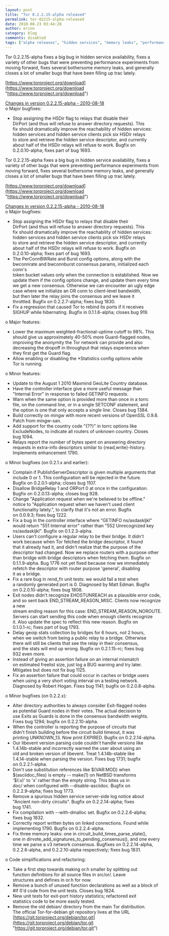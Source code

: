 ```yaml
---
layout: post
title: "Tor 0.2.2.15-alpha released"
permalink: tor-02215-alpha-released
date: 2010-08-23 03:44:28
author: erinn
category: blog
comments: disabled
tags: ["alpha releases", "hidden services", "memory leaks", "performance improvements", "tor"]
---
```


Tor 0.2.2.15-alpha fixes a big bug in hidden service availability, fixes a variety of other bugs that were preventing performance experiments from moving forward, fixes several bothersome memory leaks, and generally closes a lot of smaller bugs that have been filling up trac lately.

[https://www.torproject.org/download](https://www.torproject.org/download "https://www.torproject.org/download")

[Changes in version 0.2.2.15-alpha - 2010-08-18](https://gitweb.torproject.org/tor.git/blob_plain/eba3f37f17a2af4ff628dd5cbc653441e6dce6eb:/ChangeLog)  
 o Major bugfixes:  
 - Stop assigning the HSDir flag to relays that disable their  
 DirPort (and thus will refuse to answer directory requests). This  
 fix should dramatically improve the reachability of hidden services:  
 hidden services and hidden service clients pick six HSDir relays  
 to store and retrieve the hidden service descriptor, and currently  
 about half of the HSDir relays will refuse to work. Bugfix on  
 0.2.0.10-alpha; fixes part of bug 1693.

<!-- more -->

Tor 0.2.2.15-alpha fixes a big bug in hidden service availability, fixes a variety of other bugs that were preventing performance experiments from moving forward, fixes several bothersome memory leaks, and generally closes a lot of smaller bugs that have been filling up trac lately.

[https://www.torproject.org/download](https://www.torproject.org/download "https://www.torproject.org/download")

[Changes in version 0.2.2.15-alpha - 2010-08-18](https://gitweb.torproject.org/tor.git/blob_plain/eba3f37f17a2af4ff628dd5cbc653441e6dce6eb:/ChangeLog)  
 o Major bugfixes:  
 - Stop assigning the HSDir flag to relays that disable their  
 DirPort (and thus will refuse to answer directory requests). This  
 fix should dramatically improve the reachability of hidden services:  
 hidden services and hidden service clients pick six HSDir relays  
 to store and retrieve the hidden service descriptor, and currently  
 about half of the HSDir relays will refuse to work. Bugfix on  
 0.2.0.10-alpha; fixes part of bug 1693.  
 - The PerConnBWRate and Burst config options, along with the  
 bwconnrate and bwconnburst consensus params, initialized each conn's  
 token bucket values only when the connection is established. Now we  
 update them if the config options change, and update them every time  
 we get a new consensus. Otherwise we can encounter an ugly edge  
 case where we initialize an OR conn to client-level bandwidth,  
 but then later the relay joins the consensus and we leave it  
 throttled. Bugfix on 0.2.2.7-alpha; fixes bug 1830.  
 - Fix a regression that caused Tor to rebind its ports if it receives  
 SIGHUP while hibernating. Bugfix in 0.1.1.6-alpha; closes bug 919.

o Major features:  
 - Lower the maximum weighted-fractional-uptime cutoff to 98%. This  
 should give us approximately 40-50% more Guard-flagged nodes,  
 improving the anonymity the Tor network can provide and also  
 decreasing the dropoff in throughput that relays experience when  
 they first get the Guard flag.  
 - Allow enabling or disabling the \*Statistics config options while  
 Tor is running.

o Minor features:  
 - Update to the August 1 2010 Maxmind GeoLite Country database.  
 - Have the controller interface give a more useful message than  
 "Internal Error" in response to failed GETINFO requests.  
 - Warn when the same option is provided more than once in a torrc  
 file, on the command line, or in a single SETCONF statement, and  
 the option is one that only accepts a single line. Closes bug 1384.  
 - Build correctly on mingw with more recent versions of OpenSSL 0.9.8.  
 Patch from mingw-san.  
 - Add support for the country code "{??}" in torrc options like  
 ExcludeNodes, to indicate all routers of unknown country. Closes  
 bug 1094.  
 - Relays report the number of bytes spent on answering directory  
 requests in extra-info descriptors similar to {read,write}-history.  
 Implements enhancement 1790.

o Minor bugfixes (on 0.2.1.x and earlier):  
 - Complain if PublishServerDescriptor is given multiple arguments that  
 include 0 or 1. This configuration will be rejected in the future.  
 Bugfix on 0.2.0.1-alpha; closes bug 1107.  
 - Disallow BridgeRelay 1 and ORPort 0 at once in the configuration.  
 Bugfix on 0.2.0.13-alpha; closes bug 928.  
 - Change "Application request when we're believed to be offline."  
 notice to "Application request when we haven't used client  
 functionality lately.", to clarify that it's not an error. Bugfix  
 on 0.0.9.3; fixes bug 1222.  
 - Fix a bug in the controller interface where "GETINFO ns/asdaskljkl"  
 would return "551 Internal error" rather than "552 Unrecognized key  
 ns/asdaskljkl". Bugfix on 0.1.2.3-alpha.  
 - Users can't configure a regular relay to be their bridge. It didn't  
 work because when Tor fetched the bridge descriptor, it found  
 that it already had it, and didn't realize that the purpose of the  
 descriptor had changed. Now we replace routers with a purpose other  
 than bridge with bridge descriptors when fetching them. Bugfix on  
 0.1.1.9-alpha. Bug 1776 not yet fixed because now we immediately  
 refetch the descriptor with router purpose 'general', disabling  
 it as a bridge.  
 - Fix a rare bug in rend\_fn unit tests: we would fail a test when  
 a randomly generated port is 0. Diagnosed by Matt Edman. Bugfix  
 on 0.2.0.10-alpha; fixes bug 1808.  
 - Exit nodes didn't recognize EHOSTUNREACH as a plausible error code,  
 and so sent back END\_STREAM\_REASON\_MISC. Clients now recognize a new  
 stream ending reason for this case: END\_STREAM\_REASON\_NOROUTE.  
 Servers can start sending this code when enough clients recognize  
 it. Also update the spec to reflect this new reason. Bugfix on  
 0.1.0.1-rc; fixes part of bug 1793.  
 - Delay geoip stats collection by bridges for 6 hours, not 2 hours,  
 when we switch from being a public relay to a bridge. Otherwise  
 there will still be clients that see the relay in their consensus,  
 and the stats will end up wrong. Bugfix on 0.2.1.15-rc; fixes bug  
 932 even more.  
 - Instead of giving an assertion failure on an internal mismatch  
 on estimated freelist size, just log a BUG warning and try later.  
 Mitigates but does not fix bug 1125.  
 - Fix an assertion failure that could occur in caches or bridge users  
 when using a very short voting interval on a testing network.  
 Diagnosed by Robert Hogan. Fixes bug 1141; bugfix on 0.2.0.8-alpha.

o Minor bugfixes (on 0.2.2.x):  
 - Alter directory authorities to always consider Exit-flagged nodes  
 as potential Guard nodes in their votes. The actual decision to  
 use Exits as Guards is done in the consensus bandwidth weights.  
 Fixes bug 1294; bugfix on 0.2.2.10-alpha.  
 - When the controller is reporting the purpose of circuits that  
 didn't finish building before the circuit build timeout, it was  
 printing UNKNOWN\_13. Now print EXPIRED. Bugfix on 0.2.2.14-alpha.  
 - Our libevent version parsing code couldn't handle versions like  
 1.4.14b-stable and incorrectly warned the user about using an  
 old and broken version of libevent. Treat 1.4.14b-stable like  
 1.4.14-stable when parsing the version. Fixes bug 1731; bugfix  
 on 0.2.2.1-alpha.  
 - Don't use substitution references like \$(VAR:MOD) when  
 \$(asciidoc\_files) is empty -- make(1) on NetBSD transforms  
 '\$(:x)' to 'x' rather than the empty string. This bites us in  
 doc/ when configured with --disable-asciidoc. Bugfix on  
 0.2.2.9-alpha; fixes bug 1773.  
 - Remove a spurious hidden service server-side log notice about  
 "Ancient non-dirty circuits". Bugfix on 0.2.2.14-alpha; fixes  
 bug 1741.  
 - Fix compilation with --with-dmalloc set. Bugfix on 0.2.2.6-alpha;  
 fixes bug 1832.  
 - Correctly report written bytes on linked connections. Found while  
 implementing 1790. Bugfix on 0.2.2.4-alpha.  
 - Fix three memory leaks: one in circuit\_build\_times\_parse\_state(),  
 one in dirvote\_add\_signatures\_to\_pending\_consensus(), and one every  
 time we parse a v3 network consensus. Bugfixes on 0.2.2.14-alpha,  
 0.2.2.6-alpha, and 0.2.2.10-alpha respectively; fixes bug 1831.

o Code simplifications and refactoring:  
 - Take a first step towards making or.h smaller by splitting out  
 function definitions for all source files in src/or/. Leave  
 structures and defines in or.h for now.  
 - Remove a bunch of unused function declarations as well as a block of  
 \#if 0'd code from the unit tests. Closes bug 1824.  
 - New unit tests for exit-port history statistics; refactored exit  
 statistics code to be more easily tested.  
 - Remove the old debian/ directory from the main Tor distribution.  
 The official Tor-for-debian git repository lives at the URL  
 [https://git.torproject.org/debian/tor.git](https://git.torproject.org/debian/tor.git "https://git.torproject.org/debian/tor.git")
